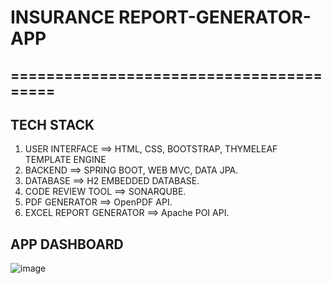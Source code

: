 
#       INSURANCE REPORT-GENERATOR-APP
##  ========================================

## TECH STACK
 1) USER INTERFACE ==> HTML, CSS, BOOTSTRAP, THYMELEAF TEMPLATE ENGINE
 2) BACKEND ==> SPRING BOOT, WEB MVC, DATA JPA.
 3) DATABASE ==>  H2 EMBEDDED DATABASE.
 4) CODE REVIEW TOOL ==> SONARQUBE.
 5) PDF GENERATOR ==> OpenPDF API.
 6) EXCEL REPORT GENERATOR ==> Apache POI API.

## APP DASHBOARD
![image](https://github.com/rks-singh/REPORT-GENERATOR-APP/assets/72653726/c54aead5-fca8-4aae-a6ce-c4e8e3ececa1)

